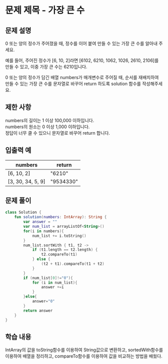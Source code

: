 # 문제 제목 - 가장 큰 수
## 문제 설명
0 또는 양의 정수가 주어졌을 때, 정수를 이어 붙여 만들 수 있는 가장 큰 수를 알아내 주세요.  

예를 들어, 주어진 정수가 [6, 10, 2]라면 [6102, 6210, 1062, 1026, 2610, 2106]를 만들 수 있고, 이중 가장 큰 수는 6210입니다.  

0 또는 양의 정수가 담긴 배열 numbers가 매개변수로 주어질 때, 순서를 재배치하여 만들 수 있는 가장 큰 수를 문자열로 바꾸어 return 하도록 solution 함수를 작성해주세요.  

## 제한 사항
numbers의 길이는 1 이상 100,000 이하입니다.  
numbers의 원소는 0 이상 1,000 이하입니다.  
정답이 너무 클 수 있으니 문자열로 바꾸어 return 합니다.  
## 입출력 예
numbers	| return
---|---|
[6, 10, 2]	| "6210"
[3, 30, 34, 5, 9]	| "9534330"
## 문제 풀이
``` kotlin
class Solution {
    fun solution(numbers: IntArray): String {
        var answer = ""
        var num_list = arrayListOf<String>()
        for(i in numbers){
            num_list += i.toString()
        }
        num_list.sortWith { t1, t2 ->
            if (t1.length == t2.length) {
                t2.compareTo(t1)
            } else {
                (t2 + t1).compareTo(t1 + t2)
            }
        }
        if (num_list[0]!="0"){
            for (i in num_list){
                answer +=i
            }
        }else{
            answer="0"
        }
        return answer
    }
}
```
## 학습 내용
IntArray의 값을 toString함수를 이용하여 String값으로 변환하고, sortedWith함수를 이용하여 배열을 정리하고, compareTo함수를 이용하여 값을 비교하는 방법을 배웠다.



